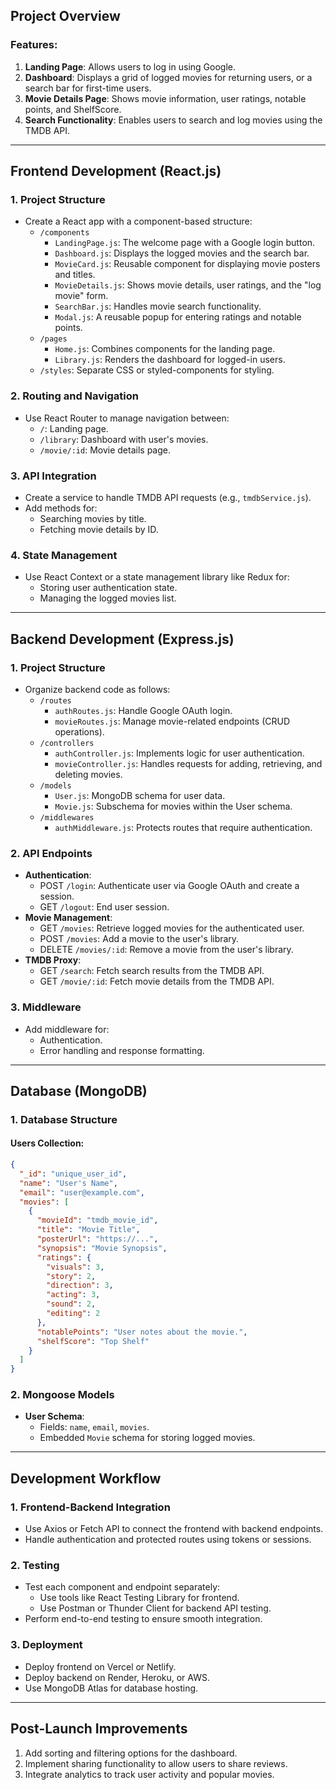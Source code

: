 ## Project Overview

### Features:

1. **Landing Page**: Allows users to log in using Google.
2. **Dashboard**: Displays a grid of logged movies for returning users, or a search bar for first-time users.
3. **Movie Details Page**: Shows movie information, user ratings, notable points, and ShelfScore.
4. **Search Functionality**: Enables users to search and log movies using the TMDB API.

---

## Frontend Development (React.js)

### 1. **Project Structure**

- Create a React app with a component-based structure:
  - `/components`
    - `LandingPage.js`: The welcome page with a Google login button.
    - `Dashboard.js`: Displays the logged movies and the search bar.
    - `MovieCard.js`: Reusable component for displaying movie posters and titles.
    - `MovieDetails.js`: Shows movie details, user ratings, and the "log movie" form.
    - `SearchBar.js`: Handles movie search functionality.
    - `Modal.js`: A reusable popup for entering ratings and notable points.
  - `/pages`
    - `Home.js`: Combines components for the landing page.
    - `Library.js`: Renders the dashboard for logged-in users.
  - `/styles`: Separate CSS or styled-components for styling.

### 2. **Routing and Navigation**

- Use React Router to manage navigation between:
  - `/`: Landing page.
  - `/library`: Dashboard with user's movies.
  - `/movie/:id`: Movie details page.

### 3. **API Integration**

- Create a service to handle TMDB API requests (e.g., `tmdbService.js`).
- Add methods for:
  - Searching movies by title.
  - Fetching movie details by ID.

### 4. **State Management**

- Use React Context or a state management library like Redux for:
  - Storing user authentication state.
  - Managing the logged movies list.

---

## Backend Development (Express.js)

### 1. **Project Structure**

- Organize backend code as follows:
  - `/routes`
    - `authRoutes.js`: Handle Google OAuth login.
    - `movieRoutes.js`: Manage movie-related endpoints (CRUD operations).
  - `/controllers`
    - `authController.js`: Implements logic for user authentication.
    - `movieController.js`: Handles requests for adding, retrieving, and deleting movies.
  - `/models`
    - `User.js`: MongoDB schema for user data.
    - `Movie.js`: Subschema for movies within the User schema.
  - `/middlewares`
    - `authMiddleware.js`: Protects routes that require authentication.

### 2. **API Endpoints**

- **Authentication**:
  - POST `/login`: Authenticate user via Google OAuth and create a session.
  - GET `/logout`: End user session.
- **Movie Management**:
  - GET `/movies`: Retrieve logged movies for the authenticated user.
  - POST `/movies`: Add a movie to the user's library.
  - DELETE `/movies/:id`: Remove a movie from the user's library.
- **TMDB Proxy**:
  - GET `/search`: Fetch search results from the TMDB API.
  - GET `/movie/:id`: Fetch movie details from the TMDB API.

### 3. **Middleware**

- Add middleware for:
  - Authentication.
  - Error handling and response formatting.

---

## Database (MongoDB)

### 1. **Database Structure**

#### Users Collection:

```json
{
  "_id": "unique_user_id",
  "name": "User's Name",
  "email": "user@example.com",
  "movies": [
    {
      "movieId": "tmdb_movie_id",
      "title": "Movie Title",
      "posterUrl": "https://...",
      "synopsis": "Movie Synopsis",
      "ratings": {
        "visuals": 3,
        "story": 2,
        "direction": 3,
        "acting": 3,
        "sound": 2,
        "editing": 2
      },
      "notablePoints": "User notes about the movie.",
      "shelfScore": "Top Shelf"
    }
  ]
}
```

### 2. **Mongoose Models**

- **User Schema**:
  - Fields: `name`, `email`, `movies`.
  - Embedded `Movie` schema for storing logged movies.

---

## Development Workflow

### 1. **Frontend-Backend Integration**

- Use Axios or Fetch API to connect the frontend with backend endpoints.
- Handle authentication and protected routes using tokens or sessions.

### 2. **Testing**

- Test each component and endpoint separately:
  - Use tools like React Testing Library for frontend.
  - Use Postman or Thunder Client for backend API testing.
- Perform end-to-end testing to ensure smooth integration.

### 3. **Deployment**

- Deploy frontend on Vercel or Netlify.
- Deploy backend on Render, Heroku, or AWS.
- Use MongoDB Atlas for database hosting.

---

## Post-Launch Improvements

1. Add sorting and filtering options for the dashboard.
2. Implement sharing functionality to allow users to share reviews.
3. Integrate analytics to track user activity and popular movies.
